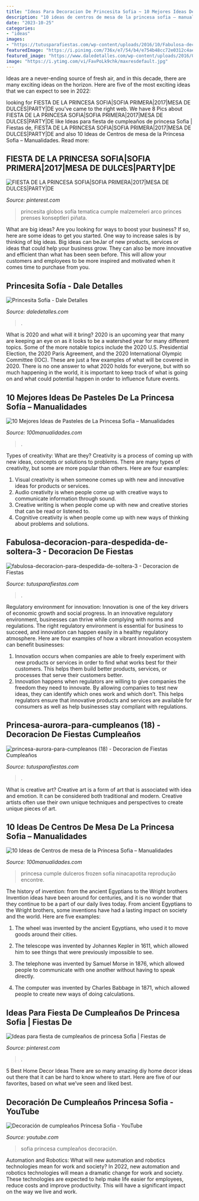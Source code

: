 ```yaml
---
title: "Ideas Para Decoracion De Princesita Sofia ~ 10 Mejores Ideas De Pasteles De La Princesa Sofía – Manualidades"
description: "10 ideas de centros de mesa de la princesa sofia – manualidades"
date: "2023-10-25"
categories:
- "ideas"
images:
- "https://tutusparafiestas.com/wp-content/uploads/2016/10/Fabulosa-decoración-para-despedida-de-soltera-3.jpg"
featuredImage: "https://i.pinimg.com/736x/e7/54/b4/e754b48cc72e0312c4aee93797e36cbc.jpg"
featured_image: "https://www.daledetalles.com/wp-content/uploads/2016/02/28.jpg"
image: "https://i.ytimg.com/vi/FavPoLk9chk/maxresdefault.jpg"
---
```



Ideas are a never-ending source of fresh air, and in this decade, there are many exciting ideas on the horizon. Here are five of the most exciting ideas that we can expect to see in 2022: 

	

		
looking for FIESTA DE LA PRINCESA SOFIA|SOFIA PRIMERA|2017|MESA DE DULCES|PARTY|DE you've came to the right web. We have 8 Pics about FIESTA DE LA PRINCESA SOFIA|SOFIA PRIMERA|2017|MESA DE DULCES|PARTY|DE like Ideas para fiesta de cumpleaños de princesa Sofia | Fiestas de, FIESTA DE LA PRINCESA SOFIA|SOFIA PRIMERA|2017|MESA DE DULCES|PARTY|DE and also 10 Ideas de Centros de mesa de la Princesa Sofia – Manualidades. Read more:
		
    
## FIESTA DE LA PRINCESA SOFIA|SOFIA PRIMERA|2017|MESA DE DULCES|PARTY|DE

<img loading=lazy src="https://i.pinimg.com/736x/e7/54/b4/e754b48cc72e0312c4aee93797e36cbc.jpg" onerror="this.onerror=null;this.src='https://tse3.mm.bing.net/th?id=OIP.EnkKoP5DFn1r12zVRuzGpwHaFj&amp;pid=15.1';" alt="FIESTA DE LA PRINCESA SOFIA|SOFIA PRIMERA|2017|MESA DE DULCES|PARTY|DE">

_Source: pinterest.com_

>princesita globos sofía tematica cumple malzemeleri arco princes prenses konseptleri piñata. 

	

What are big ideas?
Are you looking for ways to boost your business? If so, here are some ideas to get you started. 
One way to increase sales is by thinking of big ideas. Big ideas can beJar of new products, services or ideas that could help your business grow. They can also be more innovative and efficient than what has been seen before. This will allow your customers and employees to be more inspired and motivated when it comes time to purchase from you.

    
## Princesita Sofía - Dale Detalles

<img loading=lazy src="https://www.daledetalles.com/wp-content/uploads/2016/02/28.jpg" onerror="this.onerror=null;this.src='https://tse1.mm.bing.net/th?id=OIP.GLu2eolTKt6LfakiiQLxVgHaFj&amp;pid=15.1';" alt="Princesita Sofía - Dale Detalles">

_Source: daledetalles.com_

>. 

	

What is 2020 and what will it bring?
2020 is an upcoming year that many are keeping an eye on as it looks to be a watershed year for many different topics. Some of the more notable topics include the 2020 U.S. Presidential Election, the 2020 Paris Agreement, and the 2020 International Olympic Committee (IOC). These are just a few examples of what will be covered in 2020. There is no one answer to what 2020 holds for everyone, but with so much happening in the world, it is important to keep track of what is going on and what could potential happen in order to influence future events.

    
## 10 Mejores Ideas De Pasteles De La Princesa Sofía – Manualidades

<img loading=lazy src="https://www.100manualidades.com/wp-content/uploads/2018/04/pasteles-de-la-princesa-sofia-11.jpg" onerror="this.onerror=null;this.src='https://tse1.mm.bing.net/th?id=OIP.iH5NcvC84mBbWjR-ClgR1AHaKI&amp;pid=15.1';" alt="10 Mejores Ideas de Pasteles de La Princesa Sofía – Manualidades">

_Source: 100manualidades.com_

>. 

	

Types of creativity: What are they?
Creativity is a process of coming up with new ideas, concepts or solutions to problems. There are many types of creativity, but some are more popular than others. Here are four examples: 
1. Visual creativity is when someone comes up with new and innovative ideas for products or services.
2. Audio creativity is when people come up with creative ways to communicate information through sound.
3. Creative writing is when people come up with new and creative stories that can be read or listened to.
4. Cognitive creativity is when people come up with new ways of thinking about problems and solutions.

    
## Fabulosa-decoracion-para-despedida-de-soltera-3 - Decoracion De Fiestas

<img loading=lazy src="https://tutusparafiestas.com/wp-content/uploads/2016/10/Fabulosa-decoración-para-despedida-de-soltera-3.jpg" onerror="this.onerror=null;this.src='https://tse3.mm.bing.net/th?id=OIP.iW7KcyGAEDMYWH9LybZvQQHaLJ&amp;pid=15.1';" alt="fabulosa-decoracion-para-despedida-de-soltera-3 - Decoracion de Fiestas">

_Source: tutusparafiestas.com_

>. 

	

Regulatory environment for innovation:
Innovation is one of the key drivers of economic growth and social progress. In an innovative regulatory environment, businesses can thrive while complying with norms and regulations. The right regulatory environment is essential for business to succeed, and innovation can happen easily in a healthy regulatory atmosphere. Here are four examples of how a vibrant innovation ecosystem can benefit businesses: 
1) Innovation occurs when companies are able to freely experiment with new products or services in order to find what works best for their customers. This helps them build better products, services, or processes that serve their customers better.
2) Innovation happens when regulators are willing to give companies the freedom they need to innovate. By allowing companies to test new ideas, they can identify which ones work and which don’t. This helps regulators ensure that innovative products and services are available for consumers as well as help businesses stay compliant with regulations.

    
## Princesa-aurora-para-cumpleanos (18) - Decoracion De Fiestas Cumpleaños

<img loading=lazy src="https://tutusparafiestas.com/wp-content/uploads/2017/07/princesa-aurora-para-cumpleanos-18-240x300.jpg" onerror="this.onerror=null;this.src='https://tse1.mm.bing.net/th?id=OIP.Tim9uZHCn_aXVzYNwtu3CwAAAA&amp;pid=15.1';" alt="princesa-aurora-para-cumpleanos (18) - Decoracion de Fiestas Cumpleaños">

_Source: tutusparafiestas.com_

>. 

	

What is creative art?
Creative art is a form of art that is associated with idea and emotion. It can be considered both traditional and modern. Creative artists often use their own unique techniques and perspectives to create unique pieces of art.

    
## 10 Ideas De Centros De Mesa De La Princesa Sofia – Manualidades

<img loading=lazy src="https://www.100manualidades.com/wp-content/uploads/2018/04/centros-de-mesa-de-la-princesa-sofia-.jpg" onerror="this.onerror=null;this.src='https://tse4.mm.bing.net/th?id=OIP.KrDicpoOoIfNV3QGbepEkwAAAA&amp;pid=15.1';" alt="10 Ideas de Centros de mesa de la Princesa Sofia – Manualidades">

_Source: 100manualidades.com_

>princesa cumple dulceros frozen sofía ninacapotita reprodução encontre. 

	

The history of invention: from the ancient Egyptians to the Wright brothers
Invention ideas have been around for centuries, and it is no wonder that they continue to be a part of our daily lives today. From ancient Egyptians to the Wright brothers, some inventions have had a lasting impact on society and the world. Here are five examples:
1) The wheel was invented by the ancient Egyptians, who used it to move goods around their cities.

2) The telescope was invented by Johannes Kepler in 1611, which allowed him to see things that were previously impossible to see.

3) The telephone was invented by Samuel Morse in 1876, which allowed people to communicate with one another without having to speak directly.

4) The computer was invented by Charles Babbage in 1871, which allowed people to create new ways of doing calculations.

    
## Ideas Para Fiesta De Cumpleaños De Princesa Sofia | Fiestas De

<img loading=lazy src="https://i.pinimg.com/736x/27/16/c8/2716c8bf5955cec54272324abc69a1ab.jpg" onerror="this.onerror=null;this.src='https://tse1.mm.bing.net/th?id=OIP.113fi956ssHDkjabrtDL5gHaJ4&amp;pid=15.1';" alt="Ideas para fiesta de cumpleaños de princesa Sofia | Fiestas de">

_Source: pinterest.com_

>. 

	

5 Best Home Decor Ideas
There are so many amazing diy home decor ideas out there that it can be hard to know where to start. Here are five of our favorites, based on what we’ve seen and liked best.

    
## Decoración De Cumpleaños Princesa Sofia - YouTube

<img loading=lazy src="https://i.ytimg.com/vi/FavPoLk9chk/maxresdefault.jpg" onerror="this.onerror=null;this.src='https://tse2.mm.bing.net/th?id=OIP.YFdGu0OZ1nAuBQsFOKwu-gHaEK&amp;pid=15.1';" alt="Decoración de cumpleaños Princesa Sofia - YouTube">

_Source: youtube.com_

>sofia princesa cumpleaños decoración. 

	

Automation and Robotics: What will new automation and robotics technologies mean for work and society?
In 2022, new automation and robotics technologies will mean a dramatic change for work and society. These technologies are expected to help make life easier for employees, reduce costs and improve productivity. This will have a significant impact on the way we live and work.

